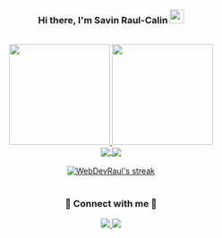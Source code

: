 <h3 align='center'>
  Hi there, I'm Savin Raul-Calin <img src="https://media.giphy.com/media/hvRJCLFzcasrR4ia7z/giphy.gif" width="25px">
</h3>
<br>
<section align="center">
  <a href="https://github.com/webdevraul">
  <img height="180em" src="https://github-readme-stats.vercel.app/api?username=webdevraul&show_icons=true&theme=react&hide=stars,contribs"/>
  <img height="180em" src="https://github-readme-stats.vercel.app/api/top-langs/?username=webdevraul&layout=compact&langs_count=8&theme=react"/>
  </a>
</section>
<section align="center">
  <a href="https://github.com/WebDevRaul">
    <img align="center" src="https://github-readme-stats.vercel.app/api?username=webdevraul&show_icons=true&theme=react"/>
  </a>
  <a href="https://github.com/WebDevRaul">
    <img align="center" src="https://github-readme-stats.vercel.app/api/top-langs/?username=webdevraul&layout=compact&langs_count=8&theme=react"/>
  </a>
</section>
<br>
<section align="center">
  <a href="https://github.com/WebDevRaul/github-readme-streak-stats">
  <img alt="WebDevRaul's streak" src="https://github-readme-streak-stats.herokuapp.com?user=WebDevRaul&theme=react&hide_border=true&date_format=j%20M%5B%20Y%5D"/>
  </a>
</section>
<br>
<section align='center'>
  <h3>🔗 Connect with me 🔗</h3>
  <a href = "mailto:webdevraul@gmail.com">
    <img src="https://img.shields.io/badge/-Gmail-%23333?style=for-the-badge&logo=gmail&logoColor=white" target="_blank">
  </a>
  <a href="https://www.linkedin.com/in/Savin-Raul-Calin" target="_blank">
    <img src="https://img.shields.io/badge/-LinkedIn-%230077B5?style=for-the-badge&logo=linkedin&logoColor=white" target="_blank">
  </a>
</section>
